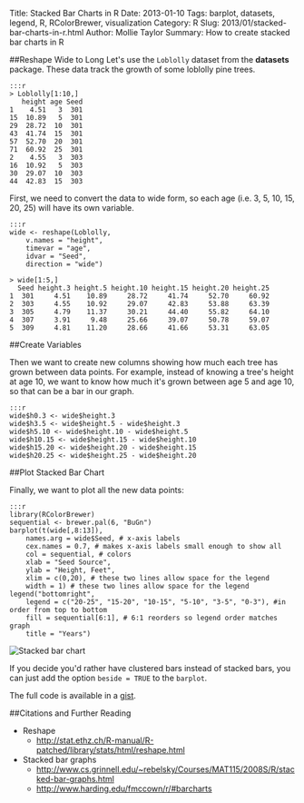 Title: Stacked Bar Charts in R
Date: 2013-01-10
Tags: barplot, datasets, legend, R, RColorBrewer, visualization
Category: R
Slug: 2013/01/stacked-bar-charts-in-r.html
Author: Mollie Taylor
Summary: How to create stacked bar charts in R


##Reshape Wide to Long
Let's use the ```Loblolly``` dataset from the **datasets** package. These data track the growth of some loblolly pine trees.

	:::r
	> Loblolly[1:10,]
	   height age Seed
	1    4.51   3  301
	15  10.89   5  301
	29  28.72  10  301
	43  41.74  15  301
	57  52.70  20  301
	71  60.92  25  301
	2    4.55   3  303
	16  10.92   5  303
	30  29.07  10  303
	44  42.83  15  303

First, we need to convert the data to wide form, so each age (i.e. 3, 5, 10, 15, 20, 25) will have its own variable.

	:::r
	wide <- reshape(Loblolly,
		v.names = "height",
		timevar = "age",
		idvar = "Seed",
		direction = "wide")

	> wide[1:5,]
	  Seed height.3 height.5 height.10 height.15 height.20 height.25
	1  301     4.51    10.89     28.72     41.74     52.70     60.92
	2  303     4.55    10.92     29.07     42.83     53.88     63.39
	3  305     4.79    11.37     30.21     44.40     55.82     64.10
	4  307     3.91     9.48     25.66     39.07     50.78     59.07
	5  309     4.81    11.20     28.66     41.66     53.31     63.05

##Create Variables

Then we want to create new columns showing how much each tree has grown between data points. For example, instead of knowing a tree's height at age 10, we want to know how much it's grown between age 5 and age 10, so that can be a bar in our graph.

	:::r
	wide$h0.3 <- wide$height.3
	wide$h3.5 <- wide$height.5 - wide$height.3
	wide$h5.10 <- wide$height.10 - wide$height.5
	wide$h10.15 <- wide$height.15 - wide$height.10
	wide$h15.20 <- wide$height.20 - wide$height.15
	wide$h20.25 <- wide$height.25 - wide$height.20

##Plot Stacked Bar Chart

Finally, we want to plot all the new data points:

	:::r
	library(RColorBrewer)
	sequential <- brewer.pal(6, "BuGn")
	barplot(t(wide[,8:13]),
		names.arg = wide$Seed, # x-axis labels
		cex.names = 0.7, # makes x-axis labels small enough to show all
		col = sequential, # colors
		xlab = "Seed Source",
		ylab = "Height, Feet",
		xlim = c(0,20), # these two lines allow space for the legend
		width = 1) # these two lines allow space for the legend
	legend("bottomright", 
		legend = c("20-25", "15-20", "10-15", "5-10", "3-5", "0-3"), #in order from top to bottom
		fill = sequential[6:1], # 6:1 reorders so legend order matches graph
		title = "Years")

![Stacked bar chart]({filename}images/r-stacked-bars.png)

If you decide you'd rather have clustered bars instead of stacked bars, you can just add the option ```beside = TRUE``` to the ```barplot```.

The full code is available in a [gist](https://gist.github.com/4263515).

##Citations and Further Reading
* Reshape
	* <http://stat.ethz.ch/R-manual/R-patched/library/stats/html/reshape.html>
* Stacked bar graphs
	* <http://www.cs.grinnell.edu/~rebelsky/Courses/MAT115/2008S/R/stacked-bar-graphs.html>
	* <http://www.harding.edu/fmccown/r/#barcharts>

